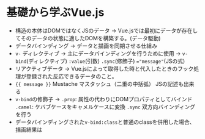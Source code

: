 # 基礎から学ぶVue.js

- 構造の本体はDOMではなくJSのデータ → Vue.jsでは最初にデータが存在してそのデータの状態に適したDOMを構築する。(データ駆動)
- データバインディング → データと描画を同期させる仕組み
- `v-` ディレクティブ → 主にデータバインディングを行うために使用 → `v-bind`(ディレクティブ) `:value`(引数) `.sync`(修飾子) `="message"`(JSの式)
- リアクティブデータ → Vue.jsによって取得した時と代入したときのフック処理が登録された反応できるデータのこと。
- `{{ message }}` Mustache マスタッシュ（二重の中括弧） JSの記述も出来る
- `v-bind`の修飾子 → `.prop`: 属性の代わりにDOMプロパティとしてバインド `.camel`: ケバブケースをキャメルケースに変換 `.sync` 双方向バインディングを行う
- データバインディングされた`v-bind:class`と普通のclassを併用した場合、描画結果は